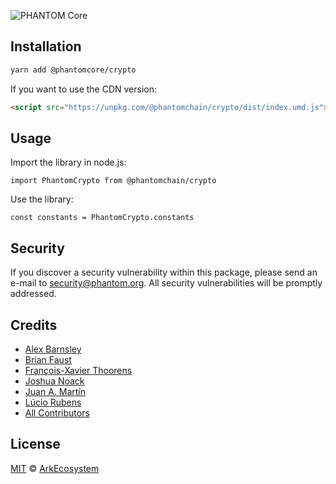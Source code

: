 ![PHANTOM Core](banner.png)

## Installation

```bash
yarn add @phantomcore/crypto
```

If you want to use the CDN version:

```html
<script src="https://unpkg.com/@phantomchain/crypto/dist/index.umd.js"></script>
```

## Usage

Import the library in node.js:

```
import PhantomCrypto from @phantomchain/crypto
```

Use the library:

```
const constants = PhantomCrypto.constants
```

## Security

If you discover a security vulnerability within this package, please send an e-mail to security@phantom.org. All security vulnerabilities will be promptly addressed.

## Credits

-   [Alex Barnsley](https://github.com/alexbarnsley)
-   [Brian Faust](https://github.com/faustbrian)
-   [François-Xavier Thoorens](https://github.com/fix)
-   [Joshua Noack](https://github.com/supaiku0)
-   [Juan A. Martín](https://github.com/j-a-m-l)
-   [Lúcio Rubens](https://github.com/luciorubeens)
-   [All Contributors](../../../../contributors)

## License

[MIT](LICENSE) © [ArkEcosystem](https://ark.io)
